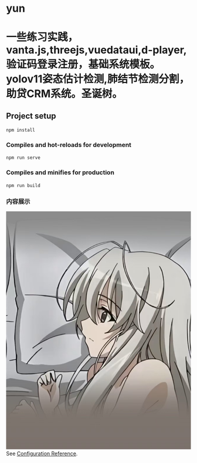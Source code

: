 # yun
# 一些练习实践，vanta.js,threejs,vuedataui,d-player,验证码登录注册，基础系统模板。yolov11姿态估计检测,肺结节检测分割，助贷CRM系统。圣诞树。
## Project setup
```
npm install
```

### Compiles and hot-reloads for development
```
npm run serve
```

### Compiles and minifies for production
```
npm run build
```

### 内容展示
![圣诞树](rotate_tree/ttttt.jpg)
See [Configuration Reference](https://cli.vuejs.org/config/).
